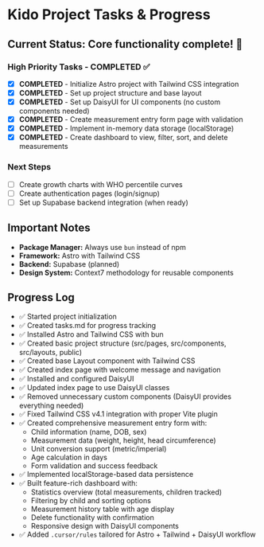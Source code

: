# Kido Project Tasks & Progress

## Current Status: Core functionality complete! 🎉

### High Priority Tasks - COMPLETED ✅
- [x] **COMPLETED** - Initialize Astro project with Tailwind CSS integration
- [x] **COMPLETED** - Set up project structure and base layout  
- [x] **COMPLETED** - Set up DaisyUI for UI components (no custom components needed)
- [x] **COMPLETED** - Create measurement entry form page with validation
- [x] **COMPLETED** - Implement in-memory data storage (localStorage)
- [x] **COMPLETED** - Create dashboard to view, filter, sort, and delete measurements

### Next Steps
- [ ] Create growth charts with WHO percentile curves
- [ ] Create authentication pages (login/signup)
- [ ] Set up Supabase backend integration (when ready)

## Important Notes
- **Package Manager:** Always use `bun` instead of npm
- **Framework:** Astro with Tailwind CSS
- **Backend:** Supabase (planned)
- **Design System:** Context7 methodology for reusable components

## Progress Log
- ✅ Started project initialization
- ✅ Created tasks.md for progress tracking
- ✅ Installed Astro and Tailwind CSS with bun
- ✅ Created basic project structure (src/pages, src/components, src/layouts, public)
- ✅ Created base Layout component with Tailwind CSS
- ✅ Created index page with welcome message and navigation
- ✅ Installed and configured DaisyUI
- ✅ Updated index page to use DaisyUI classes
- ✅ Removed unnecessary custom components (DaisyUI provides everything needed)
- ✅ Fixed Tailwind CSS v4.1 integration with proper Vite plugin
- ✅ Created comprehensive measurement entry form with:
  - Child information (name, DOB, sex)
  - Measurement data (weight, height, head circumference)
  - Unit conversion support (metric/imperial)
  - Age calculation in days
  - Form validation and success feedback
- ✅ Implemented localStorage-based data persistence
- ✅ Built feature-rich dashboard with:
  - Statistics overview (total measurements, children tracked)
  - Filtering by child and sorting options
  - Measurement history table with age display
  - Delete functionality with confirmation
  - Responsive design with DaisyUI components
 - ✅ Added `.cursor/rules` tailored for Astro + Tailwind + DaisyUI workflow